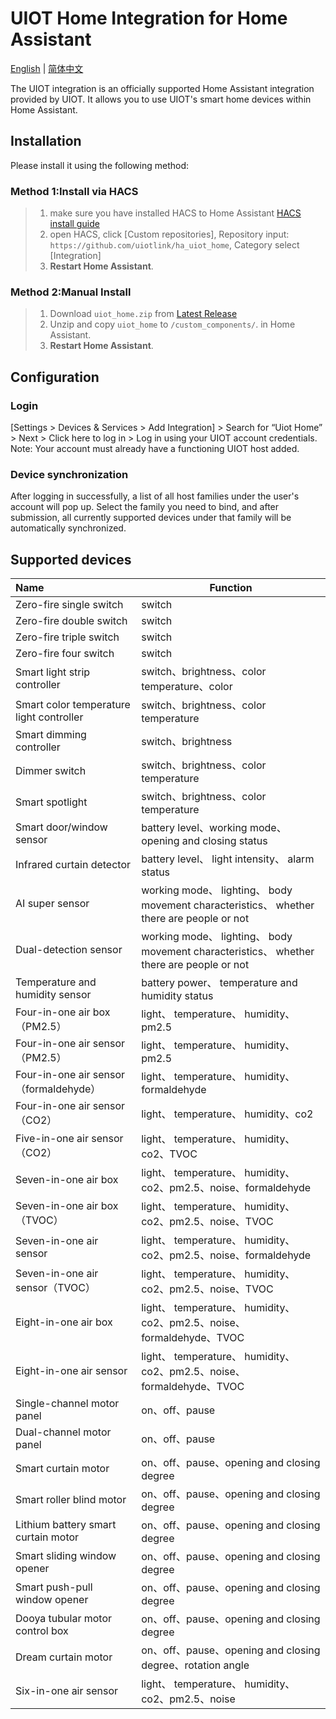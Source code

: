 # UIOT Home Integration for Home Assistant

[English](./README.md) | [简体中文](./README_zh.md)

The UIOT integration is an officially supported Home Assistant integration provided by UIOT. It allows you to use UIOT's smart home devices within Home Assistant.

## Installation

Please install it using the following method:

### Method 1:Install via HACS

> 1. make sure you have installed HACS to Home Assistant [HACS install guide](https://hacs.xyz/docs/use/download/download/)
> 2. open HACS, click [Custom repositories], Repository input: `https://github.com/uiotlink/ha_uiot_home`, Category select [Integration]
> 3. **Restart Home Assistant**.


### Method 2:Manual Install

>1. Download `uiot_home.zip` from [Latest Release](https://github.com/uiotlink/ha_uiot_home/releases/latest)
>2. Unzip and copy `uiot_home` to `/custom_components/`. in Home Assistant.
>3. **Restart Home Assistant**.

## Configuration

### Login

[Settings > Devices & Services > Add Integration] > Search for “Uiot Home” > Next > Click here to log in > Log in using your UIOT account credentials. Note: Your account must already have a functioning UIOT host added.

### Device synchronization

After logging in successfully, a list of all host families under the user's account will pop up. Select the family you need to bind, and after submission, all currently supported devices under that family will be automatically synchronized.

## Supported devices

| Name                                     | Function                                                     |
| :--------------------------------------- | ------------------------------------------------------------ |
| Zero-fire single switch                  | switch                                                       |
| Zero-fire double switch                  | switch                                                       |
| Zero-fire triple switch                  | switch                                                       |
| Zero-fire four switch                    | switch                                                       |
| Smart light strip controller             | switch、brightness、color temperature、color                 |
| Smart color temperature light controller | switch、brightness、color temperature                        |
| Smart dimming controller                 | switch、brightness                                           |
| Dimmer switch                            | switch、brightness、color temperature                        |
| Smart spotlight                          | switch、brightness、color temperature                        |
| Smart door/window sensor                 | battery level、working mode、 opening and closing status     |
| Infrared curtain detector                | battery level、 light intensity、 alarm status               |
| AI super sensor                          | working mode、 lighting、 body movement characteristics、 whether there are people or not |
| Dual-detection sensor                    | working mode、 lighting、 body movement characteristics、 whether there are people or not |
| Temperature and humidity sensor          | battery power、 temperature and humidity status              |
| Four-in-one air box（PM2.5）             | light、 temperature、 humidity、pm2.5                        |
| Four-in-one air sensor（PM2.5）          | light、 temperature、 humidity、pm2.5                        |
| Four-in-one air sensor（formaldehyde）   | light、 temperature、 humidity、formaldehyde                 |
| Four-in-one air sensor（CO2）            | light、 temperature、 humidity、co2                          |
| Five-in-one air sensor（CO2）            | light、 temperature、 humidity、co2、TVOC                    |
| Seven-in-one air box                     | light、 temperature、 humidity、co2、pm2.5、noise、formaldehyde |
| Seven-in-one air box（TVOC）             | light、 temperature、 humidity、co2、pm2.5、noise、TVOC      |
| Seven-in-one air sensor                  | light、 temperature、 humidity、co2、pm2.5、noise、formaldehyde |
| Seven-in-one air sensor（TVOC）          | light、 temperature、 humidity、co2、pm2.5、noise、TVOC      |
| Eight-in-one air box                     | light、 temperature、 humidity、co2、pm2.5、noise、formaldehyde、TVOC |
| Eight-in-one air sensor                  | light、 temperature、 humidity、co2、pm2.5、noise、formaldehyde、TVOC |
| Single-channel motor panel               | on、off、pause                                               |
| Dual-channel motor panel                 | on、off、pause                                               |
| Smart curtain motor                      | on、off、pause、opening and closing degree                   |
| Smart roller blind motor                 | on、off、pause、opening and closing degree                   |
| Lithium battery smart curtain motor      | on、off、pause、opening and closing degree                   |
| Smart sliding window opener              | on、off、pause、opening and closing degree                   |
| Smart push-pull window opener            | on、off、pause、opening and closing degree                   |
| Dooya tubular motor control box          | on、off、pause、opening and closing degree                   |
| Dream curtain motor                      | on、off、pause、opening and closing degree、rotation angle   |
| Six-in-one air sensor                    | light、 temperature、 humidity、co2、pm2.5、noise            |

